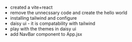 - created a vite+react
- remove the unnecssary code and create the hello world
- installing tailwind and configure
- daisy ui - it is compatability with tailwind
- play with the themes in daisy ui
- add NavBar component to App.jsx